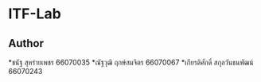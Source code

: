 # ITF-Lab
  ## Author 
  *ชนัฐ สุหร่ายเพชร 66070035
  *ณัฐวุฒิ ฤกษ์สมจิตร 66070067
  *เกียรติศักดิ์ สกุลวันธนพัฒน์ 66070243
